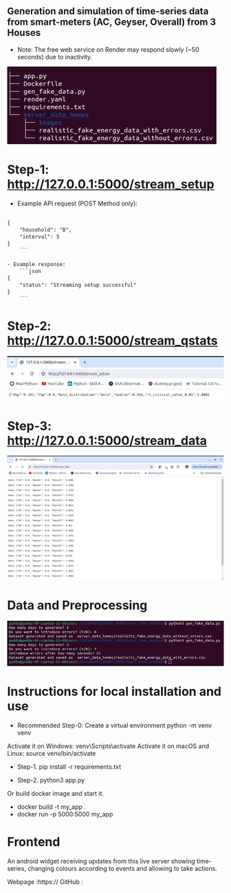 Generation and simulation of time-series data from 
smart-meters (AC, Geyser, Overall) from 3 Houses
-----------------------------------------------------
- Note: The free web service on Render may respond slowly (~50 seconds) due to inactivity.

![Directory tree and diagram](server_data_homes/images/tree.png)

# Step-1: http://127.0.0.1:5000/stream_setup

   - Example API request (POST Method only):
     ```json
	{
	    "household": "B",
	    "interval": 5
	}
        ```

    - Example response:
        ```json
	{
	    "status": "Streaming setup successful"
	}
        ```
        
# Step-2: http://127.0.0.1:5000/stream_qstats

![Quick Stats from noise free data for outlier detection](server_data_homes/images/hist_stats.png)

# Step-3: http://127.0.0.1:5000/stream_data

![Server side updates after every interval seconds of average energy consumption in kW-min](server_data_homes/images/receiving_data.png)
     
# Data and Preprocessing

![Generating synthetic data of 1 second resolution both with or without noise](server_data_homes/images/gen_synthetic_data.png)

# Instructions for local installation and use

- Recommended Step-0: Create a virtual environment python -m venv venv

Activate it on Windows: venv\Scripts\activate Activate it on macOS and Linux: source venv/bin/activate

- Step-1. pip install -r requirements.txt

- Step-2. python3 app.py

Or build docker image and start it.

- docker build -t my_app .
- docker run -p 5000:5000 my_app

# Frontend

An android widget receiving updates from this live server showing time-series, changing colours according to events and allowing to take actions.

Webpage   :https://
GitHub    :
